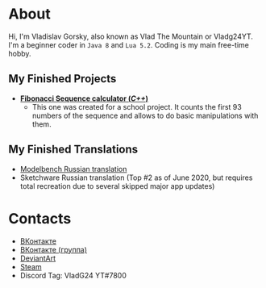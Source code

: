 # About
Hi, I'm Vladislav Gorsky, also known as Vlad The Mountain or Vladg24YT. I'm a beginner coder in `Java 8` and `Lua 5.2`. Coding is my main free-time hobby.

## My Finished Projects
- [**Fibonacci Sequence calculator (*C++*)**](https://github.com/Vladg24YT/Fibonacci-Sequence-calculator)
  - This one was created for a school project. It counts the first 93 numbers of the sequence and allows to do basic manipulations with them.

## My Finished Translations
- [Modelbench Russian translation](https://github.com/Nimikita/Modelbench/pull/1)
- Sketchware Russian translation (Top #2 as of June 2020, but requires total recreation due to several skipped major app updates)

# Contacts
- [ВКонтакте](https://vk.com/vladg24yt)
- [ВКонтакте (группа)](https://vk.com/ru_vladg24yt)
- [DeviantArt](https://www.deviantart.com/vladg24yt)
- [Steam](https://steamcommunity.com/id/vladg24yt)
- Discord Tag: VladG24 YT#7800
